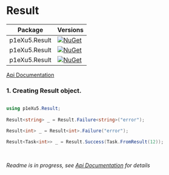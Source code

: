 # Result

| Package       | Versions                                                                                                                                |
| ------------- | --------------------------------------------------------------------------------------------------------------------------------------- |
| p1eXu5.Result | [![NuGet](https://img.shields.io/badge/nuget-1.0.0-green)](https://www.nuget.org/packages/p1eXu5.Result/1.0.0)     |
| p1eXu5.Result | [![NuGet](https://img.shields.io/badge/nuget-0.1.3-yellowgreen)](https://www.nuget.org/packages/p1eXu5.Result/0.1.3)     |
| p1eXu5.Result | [![NuGet](https://img.shields.io/badge/nuget-0.1.2--alpha5-yellowgreen)](https://www.nuget.org/packages/p1eXu5.Result/0.1.2-alpha5)     |


[Api Documentation](https://p1exu5.github.io/Result/api/index.html)



### 1. Creating Result object.

```csharp

using p1eXu5.Result;
	
Result<string> _ = Result.Failure<string>("error");

Result<int> _ = Result<int>.Failure("error");

Result<Task<int>> _ = Result.Success(Task.FromResult(12));

```

<br/>

<i>Readme is in progress, see [Api Documentation](https://p1exu5.github.io/Result/api/index.html) for details</i>
